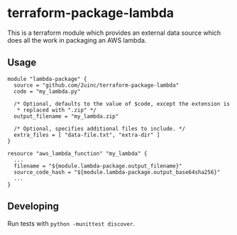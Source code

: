 # terraform-package-lambda

This is a terraform module which provides an external data source which does
all the work in packaging an AWS lambda.

## Usage

```hcl
module "lambda-package" {
  source = "github.com/2uinc/terraform-package-lambda"
  code = "my_lambda.py"

  /* Optional, defaults to the value of $code, except the extension is
   * replaced with ".zip" */
  output_filename = "my_lambda.zip"

  /* Optional, specifies additional files to include. */
  extra_files = [ "data-file.txt", "extra-dir" ]
}

resource "aws_lambda_function" "my_lambda" {
  ...
  filename = "${module.lambda-package.output_filename}"
  source_code_hash = "${module.lambda-package.output_base64sha256}"
  ...
}
```

## Developing

Run tests with `python -munittest discover`.
